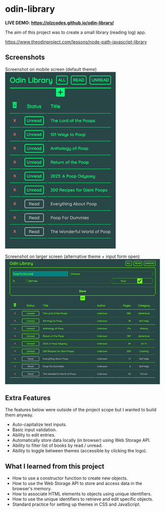 # odin-library

**LIVE DEMO: https://olzcodes.github.io/odin-library/**

The aim of this project was to create a small library (reading log) app.

https://www.theodinproject.com/lessons/node-path-javascript-library

## Screenshots

Screenshot on mobile screen (default theme)
![screenshot on mobile screen](./screenshots/screenshot-mobile.png)

Screenshot on larger screen (alternative theme + input form open)
![screenshot on larger screen](./screenshots/screenshot-desktop.png)

## Extra Features

The features below were outside of the project scope but I wanted to build them anyway.

- Auto-capitalize text inputs.
- Basic input validation.
- Ability to edit entries.
- Automatically store data locally (in browser) using Web Storage API.
- Ability to filter list of books by read / unread.
- Ability to toggle between themes (accessible by clicking the logo).

## What I learned from this project

- How to use a constructor function to create new objects.
- How to use the Web Storage API to store and access data in the browser's memory.
- How to associate HTML elements to objects using unique identifiers.
- How to use the unique identifiers to retrieve and edit specific objects.
- Standard practice for setting up themes in CSS and JavaScript.

